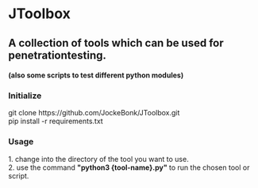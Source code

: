 # JToolbox

## A collection of tools which can be used for penetrationtesting.
#### (also some scripts to test different python modules)
### Initialize
<p>git clone https://github.com/JockeBonk/JToolbox.git<br>
pip install -r requirements.txt</p>

### Usage
<p>1. change into the directory of the tool you want to use.<br>
2. use the command <b>"python3 {tool-name}.py"</b> to run the chosen tool or script.</p>
